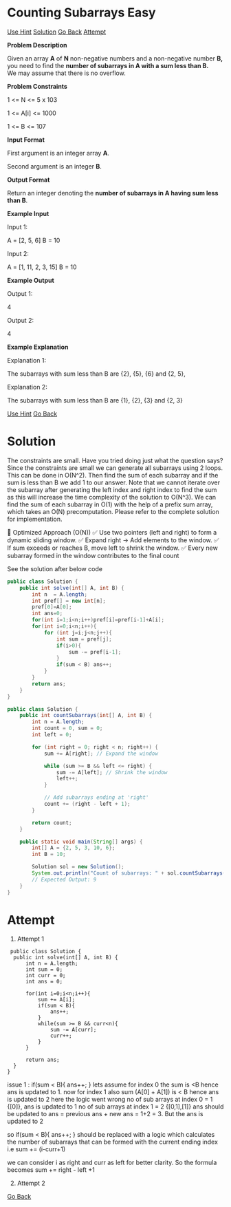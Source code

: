 # Counting Subarrays Easy

[Use Hint](https://www.scaler.com/academy/mentee-dashboard/class/25460/homework/problems/16089/hints?navref=cl_pb_nv_tb)
[Solution](#Solution)
[Go Back](https://github.com/sahoog2/Preparation_Notes/blob/main/DSA/Array/2%20Problems.md)
[Attempt](#Attempt)


**Problem Description**  

Given an array  **A** of  **N**  non-negative numbers and a non-negative number **B,**  
you need to find the  **number of subarrays in A with a sum less than B.**  
We may assume that there is no overflow.

  
  
**Problem Constraints**  

1 <= N <= 5 x 103

1 <= A[i] <= 1000

1 <= B <= 107

  
  
**Input Format**  

First argument is an integer array  **A**.

Second argument is an integer  **B**.

  
  
**Output Format**  

Return an integer denoting the  **number of subarrays in A having sum less than B**.

  
  
**Example Input**  

Input 1:

 A = [2, 5, 6]
 B = 10

Input 2:

 A = [1, 11, 2, 3, 15]
 B = 10

  
  
**Example Output**  

Output 1:

 4

Output 2:

 4

  
  
**Example Explanation**  

Explanation 1:

 The subarrays with sum less than B are {2}, {5}, {6} and {2, 5},

Explanation 2:

 The subarrays with sum less than B are {1}, {2}, {3} and {2, 3}

[Use Hint](https://www.scaler.com/academy/mentee-dashboard/class/25460/homework/problems/16089/hints?navref=cl_pb_nv_tb)
[Go Back](https://github.com/sahoog2/Preparation_Notes/blob/main/DSA/Array/2%20Problems.md)
# Solution
The constraints are small. Have you tried doing just what the question says?
Since the constraints are small we can generate all subarrays using 2 loops. This can be done in O(N^2). Then find the sum of each subarray and if the sum is less than B we add 1 to our answer.
Note that we cannot iterate over the subarray after generating the left index and right index to find the sum as this will increase the time complexity of the solution to O(N^3). We can find the sum of each subarray in O(1) with the help of a prefix sum array, which takes an O(N) precomputation.
Please refer to the complete solution for implementation.

📌 Optimized Approach (O(N))
✅ Use two pointers (left and right) to form a dynamic sliding window.
✅ Expand right → Add elements to the window.
✅ If sum exceeds or reaches B, move left to shrink the window.
✅ Every new subarray formed in the window contributes to the final count

See the solution after below code


```java
public class Solution {
    public int solve(int[] A, int B) {
        int n  = A.length;
        int pref[] = new int[n];
        pref[0]=A[0];
        int ans=0;
        for(int i=1;i<n;i++)pref[i]=pref[i-1]+A[i];
        for(int i=0;i<n;i++){
            for (int j=i;j<n;j++){
                int sum = pref[j];
                if(i>0){
                    sum -= pref[i-1];
                }
                if(sum < B) ans++;
            }
        }
        return ans;
    }
}
```

```java
public class Solution {
    public int countSubarrays(int[] A, int B) {
        int n = A.length;
        int count = 0, sum = 0;
        int left = 0;

        for (int right = 0; right < n; right++) {
            sum += A[right]; // Expand the window

            while (sum >= B && left <= right) {
                sum -= A[left]; // Shrink the window
                left++;
            }

            // Add subarrays ending at 'right'
            count += (right - left + 1);
        }

        return count;
    }

    public static void main(String[] args) {
        int[] A = {2, 5, 3, 10, 6};
        int B = 10;

        Solution sol = new Solution();
        System.out.println("Count of subarrays: " + sol.countSubarrays(A, B));  
        // Expected Output: 9
    }
}
```

# Attempt
 1. Attempt 1
  ```
   public class Solution {
    public int solve(int[] A, int B) {
        int n = A.length;
        int sum = 0;
        int curr = 0;
        int ans = 0;

        for(int i=0;i<n;i++){
            sum += A[i];
            if(sum < B){
                ans++;
            }
            while(sum >= B && curr<n){
                sum -= A[curr];
                curr++;
            }
        }

        return ans;
    }
}

   ```

issue 1 : if(sum < B){
                ans++;
            }
lets assume for index 0 the sum is <B hence ans is updated to 1.
now for index 1 also sum (A[0] + A[1]) is < B hence ans is updated to 2
here the logic went wrong
no of sub arrays at index 0 = 1 {[0]},  ans is updated to 1
no of sub arrays at index 1 = 2 {[0,1],[1]} ans should be updated to ans = previous ans + new ans = 1+2 = 3. But the ans is updated to 2

so  if(sum < B){ ans++; } should be replaced with a logic which calculates the number of subarrays that can be formed with the current ending index i.e sum += (i-curr+1)

we can consider i as right and curr as left for better clarity. So the formula becomes sum += right - left +1
 
 2. Attempt 2

[Go Back](https://github.com/sahoog2/Preparation_Notes/blob/main/DSA/Array/2%20Problems.md)
